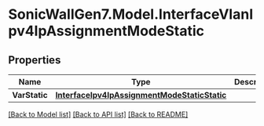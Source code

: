 # SonicWallGen7.Model.InterfaceVlanIpv4IpAssignmentModeStatic

## Properties

Name | Type | Description | Notes
------------ | ------------- | ------------- | -------------
**VarStatic** | [**InterfaceIpv4IpAssignmentModeStaticStatic**](InterfaceIpv4IpAssignmentModeStaticStatic.md) |  | [optional] 

[[Back to Model list]](../README.md#documentation-for-models) [[Back to API list]](../README.md#documentation-for-api-endpoints) [[Back to README]](../README.md)

